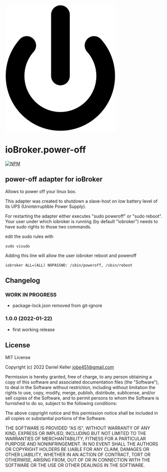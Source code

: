![Logo](admin/power-off.svg)
# ioBroker.power-off
[![NPM](https://nodei.co/npm/iobroker.power-off.png?downloads=true)](https://nodei.co/npm/iobroker.power-off/)

## power-off adapter for ioBroker

Allows to power off your linux box.

This adapter was created to shutdown a slave-host on low battery level of its UPS (Uninterruptible Power Supply).

For restarting the adapter either executes "sudo poweroff" or "sudo reboot". Your user under which iobroker is running (by default "iobroker") needs to have sudo rights to those two commands.

edit the sudo rules with
```
sudo visudo
```

Adding this line will allow the user iobroker reboot and poweroff
```
iobroker ALL=(ALL) NOPASSWD: /sbin/poweroff, /sbin/reboot
```

## Changelog
### **WORK IN PROGRESS**

- package-lock.json removed from git-ignore
### 1.0.0 (2022-01-22)

- first working release

## License
MIT License

Copyright (c) 2022 Daniel Keller <jobe451@gmail.com>

Permission is hereby granted, free of charge, to any person obtaining a copy
of this software and associated documentation files (the "Software"), to deal
in the Software without restriction, including without limitation the rights
to use, copy, modify, merge, publish, distribute, sublicense, and/or sell
copies of the Software, and to permit persons to whom the Software is
furnished to do so, subject to the following conditions:

The above copyright notice and this permission notice shall be included in all
copies or substantial portions of the Software.

THE SOFTWARE IS PROVIDED "AS IS", WITHOUT WARRANTY OF ANY KIND, EXPRESS OR
IMPLIED, INCLUDING BUT NOT LIMITED TO THE WARRANTIES OF MERCHANTABILITY,
FITNESS FOR A PARTICULAR PURPOSE AND NONINFRINGEMENT. IN NO EVENT SHALL THE
AUTHORS OR COPYRIGHT HOLDERS BE LIABLE FOR ANY CLAIM, DAMAGES OR OTHER
LIABILITY, WHETHER IN AN ACTION OF CONTRACT, TORT OR OTHERWISE, ARISING FROM,
OUT OF OR IN CONNECTION WITH THE SOFTWARE OR THE USE OR OTHER DEALINGS IN THE
SOFTWARE.